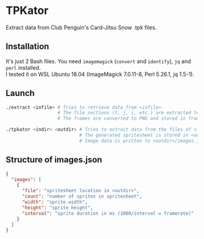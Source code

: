 # TPKator
Extract data from Club Penguin's Card-Jitsu Snow .tpk files.

## Installation
It's just 2 Bash files.
You need `imagemagick` (`convert` and `identify`), `jq` and `perl` installed.  
I tested it on WSL Ubuntu 18.04 (ImageMagick 7.0.11-8, Perl 5.26.1, jq 1.5-1).

## Launch
```bash
./extract <infile> # Tries to retrieve data from <infile>.
                   # The file sections (t, j, i, etc.) are extracted to sections/.
                   # The frames are converted to PNG and stored in frames/.

./tpkator <indir> <outdir> # Tries to extract data from the files of <indir> and append all the frames of one image together.
                           # The generated spritesheet is stored in <outdir> (the folder structure is kept).
                           # Image data is written to <outdir>/images.json at the end of the script (see below).
```
## Structure of images.json
```json
{
  "images": [
    {
      "file": "spritesheet location in <outdir>",
      "count": "number of sprites in spritesheet",
      "width": "sprite width",
      "height": "sprite height",
      "interval": "sprite duration in ms (1000/interval = framerate)"
    }
  ]
}
```
